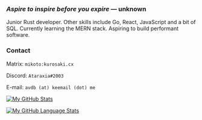 ### _Aspire to inspire before you expire_ — unknown

Junior Rust developer. Other skills include Go, React, JavaScript and a bit of SQL. Currently learning the MERN stack. Aspiring to build performant software.



### Contact

Matrix: `mikoto:kurosaki.cx`

Discord: `Ataraxia#2003`

E-mail: `avdb (at) keemail (dot) me`



[![My GitHub Stats](https://github-readme-stats.vercel.app/api/?username=avdb13&count_private=true&theme=tokyonight&showicons=true)]()

[![My GitHub Language Stats](https://github-readme-stats.vercel.app/api/top-langs/?username=avdb13&langs_count=5&theme=tokyonight)]()
